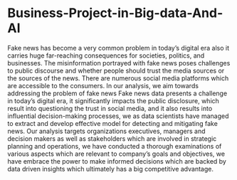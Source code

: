 # Business-Project-in-Big-data-And-AI

Fake news has become a very common problem in today’s digital era also it carries huge far-reaching consequences for societies, politics, and businesses. The misinformation portrayed with fake news poses challenges to public discourse and whether people should trust the media sources or the sources of the news. There are numerous social media platforms which are accessible to the consumers. In our analysis, we aim towards addressing the problem of fake news
Fake news data presents a challenge in today’s digital era, it significantly impacts the public disclosure, which result into questioning the trust in social media, and it also results into influential decision-making processes, we as data scientists have managed to extract and develop effective model for detecting and mitigating fake news. Our analysis targets organizations executives, managers and decision makers as well as stakeholders which are involved in strategic planning and operations, we have conducted a thorough examinations of various aspects which are relevant to company’s goals and objectives, we have embrace the power to make informed decisions which are backed by data driven insights which ultimately has a big competitive advantage.
